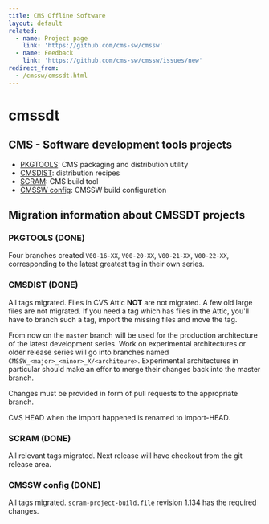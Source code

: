 ```yaml
---
title: CMS Offline Software
layout: default
related:
  - name: Project page
    link: 'https://github.com/cms-sw/cmssw'
  - name: Feedback
    link: 'https://github.com/cms-sw/cmssw/issues/new'
redirect_from:
  - /cmssw/cmssdt.html
---
```


# cmssdt

## CMS - Software development tools projects

* [PKGTOOLS](https://github.com/cms-sw/pkgtools): CMS packaging and distribution utility
* [CMSDIST](https://github.com/cms-sw/cmsdist): distribution recipes
* [SCRAM](https://github.com/cms-sw/SCRAM): CMS build tool
* [CMSSW config](https://github.com/cms-sw/cmssw-config): CMSSW build configuration

## Migration information about CMSSDT projects

### PKGTOOLS \(DONE\)

Four branches created `V00-16-XX`, `V00-20-XX`, `V00-21-XX`, `V00-22-XX`, corresponding to the latest greatest tag in their own series.

### CMSDIST \(DONE\)

All tags migrated. Files in CVS Attic **NOT** are not migrated. A few old large files are not migrated. If you need a tag which has files in the Attic, you'll have to branch such a tag, import the missing files and move the tag.

From now on the `master` branch will be used for the production architecture of the latest development series. Work on experimental architectures or older release series will go into branches named `CMSSW_<major>_<minor>_X/<architeure>`. Experimental architectures in particular should make an effor to merge their changes back into the master branch.

Changes must be provided in form of pull requests to the appropriate branch.

CVS HEAD when the import happened is renamed to import-HEAD.

### SCRAM \(DONE\)

All relevant tags migrated. Next release will have checkout from the git release area.

### CMSSW config \(DONE\)

All tags migrated. `scram-project-build.file` revision 1.134 has the required changes.

